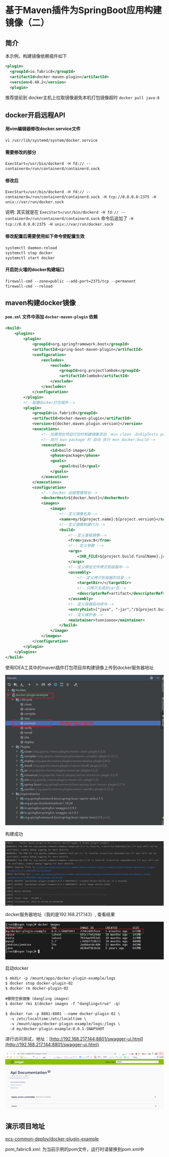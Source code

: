 # 基于Maven插件为SpringBoot应用构建镜像（二）

## 简介
本示例，构建镜像依赖插件如下

```xml
<plugin>
  <groupId>io.fabric8</groupId>
  <artifactId>docker-maven-plugin</artifactId>
  <version>0.40.2</version>
  <plugin>
```

推荐提前到 docker主机上拉取镜像避免本机打包镜像超时 `docker pull java:8`

## docker开启远程API
#### 用vim编辑器修改docker.service文件
```shell
vi /usr/lib/systemd/system/docker.service
```

#### 需要修改的部分
```shell
ExecStart=/usr/bin/dockerd -H fd:// --containerd=/run/containerd/containerd.sock
```

#### 修改后
```shell
ExecStart=/usr/bin/dockerd -H fd:// --containerd=/run/containerd/containerd.sock -H tcp://0.0.0.0:2375 -H unix://var/run/docker.sock
```

说明: 其实就是在 `ExecStart=/usr/bin/dockerd -H fd:// --containerd=/run/containerd/containerd.sock` 命令后追加了 `-H tcp://0.0.0.0:2375 -H unix://var/run/docker.sock`

#### 修改配置后需要使用如下命令使配置生效
```shell
systemctl daemon-reload
systemctl stop docker
systemctl start docker
```

#### 开启防火墙的docker构建端口
```shell
firewall-cmd --zone=public --add-port=2375/tcp --permanent
firewall-cmd --reload
```

## maven构建docker镜像
#### `pom.xml` 文件中添加 `docker-maven-plugin` 依赖
```xml
<build>
    <plugins>
        <plugin>
            <groupId>org.springframework.boot</groupId>
            <artifactId>spring-boot-maven-plugin</artifactId>
            <configuration>
                <excludes>
                    <exclude>
                        <groupId>org.projectlombok</groupId>
                        <artifactId>lombok</artifactId>
                    </exclude>
                </excludes>
            </configuration>
        </plugin>
        <!--配置docker打包插件-->
        <plugin>
            <groupId>io.fabric8</groupId>
            <artifactId>docker-maven-plugin</artifactId>
            <version>${docker.maven.plugin.version}</version>
            <executions>
                <!--如果想在项目打包时构建镜像添加 `mvn clean -DskipTests package` 会同时构建镜像 -->
                <!--执行 mvn package 时 自动 执行 mvn docker:build-->
                <execution>
                    <id>build-image</id>
                    <phase>package</phase>
                    <goals>
                        <goal>build</goal>
                    </goals>
                </execution>
            </executions>
            <configuration>
                <!-- Docker 远程管理地址-->
                <dockerHost>${docker.host}</dockerHost>
                <images>
                    <image>
                        <!--定义镜像名称-->
                        <name>my/${project.name}:${project.version}</name>
                        <!--定义镜像构建行为-->
                        <build>
                            <!--定义基础镜像-->
                            <from>java:8</from>
                            <!-- 定义参数 -->
                            <args>
                                <JAR_FILE>${project.build.finalName}.jar</JAR_FILE>
                            </args>
                            <!--定义哪些文件拷贝到容器中-->
                            <assembly>
                                <!--定义拷贝到容器的目录-->
                                <targetDir>/</targetDir>
                                <!--只拷贝生成的jar包-->
                                <descriptorRef>artifact</descriptorRef>
                            </assembly>
                            <!--定义容器启动命令-->
                            <entryPoint>["java", "-jar","/${project.build.finalName}.jar"]</entryPoint>
                            <!--定义维护者-->
                            <maintainer>tuonioooo</maintainer>
                        </build>
                    </image>
                </images>
            </configuration>
        </plugin>
    </plugins>
</build>
```

使用IDEA工具中的maven插件打包项目并构建镜像上传到docker服务器地址

![](https://github.com/tuonioooo/docker/raw/master/assets/docker_maven_01.png)

构建成功

![](https://github.com/tuonioooo/docker/raw/master/assets/docker_maven_02.png)

docker服务器地址（我的是192.168.217.143）, 查看结果

![](https://github.com/tuonioooo/docker/raw/master/assets/docker_maven_03.png)

启动docker

```shell
$ mkdir -p /mount/apps/docker-plugin-example/logs
$ docker stop docker-plugin-02
$ docker rm docker-plugin-02

#删除空悬镜像（dangling images）
$ docker rmi $(docker images -f "dangling=true" -q)

$ docker run -p 8801:8801 --name docker-plugin-02 \
  -v /etc/localtime:/etc/localtime \
  -v /mount/apps/docker-plugin-example/logs:/logs \
  -d my/docker-plugin-example:0.0.1-SNAPSHOT
```

进行访问测试，地址：[http://192.168.217.144:8801/swagger-ui.html](http://192.168.217.144:8801/swagger-ui.html)

![](https://github.com/tuonioooo/docker/raw/master/assets/docker_maven_04.jpg)

## 演示项目地址
[ecs-common-deploy/docker-plugin-example](https://gitee.com/ecs-common-deploy/docker-plugin-example.git)

pom_fabric8.xml: 为当前示例的pom文件，运行时请替换到pom.xml中

